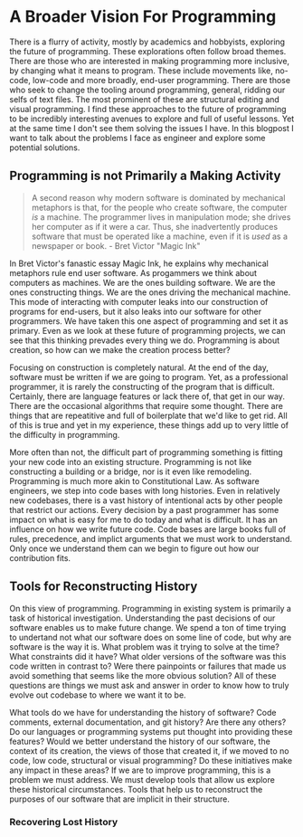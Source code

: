 # A Broader Vision For Programming

There is a flurry of activity, mostly by academics and hobbyists, exploring the future of programming. These explorations often follow broad themes. There are those who are interested in making programming more inclusive, by changing what it means to program. These include movements like, no-code, low-code and more broadly, end-user programming. There are those who seek to change the tooling around programming, general, ridding our selfs of text files. The most prominent of these are structural editing and visual programming. I find these approaches to the future of programming to be incredibly interesting avenues to explore and full of useful lessons. Yet at the same time I don't see them solving the issues I have. In this blogpost I want to talk about the problems I face as engineer and explore some potential solutions.

## Programming is not Primarily a Making Activity

> A second reason why modern software is dominated by mechanical metaphors is that, for the people who create software, the computer *is* a machine. The programmer lives in manipulation mode; she drives her computer as if it were a car. Thus, she inadvertently produces software that must be operated like a machine, even if it is *used* as a newspaper or book. - Bret Victor "Magic Ink"

In Bret Victor's fanastic essay Magic Ink, he explains why mechanical metaphors rule end user software. As progammers we think about computers as machines. We are the ones building software. We are the ones constructing things. We are the ones driving the mechanical machine. This mode of interacting with computer leaks into our construction of programs for end-users, but it also leaks into our software for other programmers. We have taken this one aspect of programming and set it as primary. Even as we look at these future of programming projects, we can see that this thinking prevades every thing we do. Programming is about creation, so how can we make the creation process better?

Focusing on construction is completely natural. At the end of the day, software must be written if we are going to program. Yet, as a professional programmer, it is rarely the constructing of the program that is difficult. Certainly, there are language features or lack there of, that get in our way. There are the occasional algorithms that require some thought. There are things that are repeatitive and full of boilerplate that we'd like to get rid. All of this is true and yet in my experience, these things add up to very little of the difficulty in programming.

More often than not, the difficult part of programming something is fitting your new code into an existing structure. Programming is not like constructing a building or a bridge, nor is it even like remodeling. Programming is much more akin to Constitutional Law. As software engineers, we step into code bases with long histories. Even in relatively new codebases, there is a vast history of intentional acts by other people that restrict our actions. Every decision by a past programmer has some impact on what is easy for me to do today and what is difficult. It has an influence on how we write future code. Code bases are large books full of rules, precedence, and implict arguments that we must work to understand. Only once we understand them can we begin to figure out how our contribution fits.

## Tools for Reconstructing History

On this view of programming. Programming in existing system is primarily a task of historical investigation. Understanding the past decisions of our software enables us to make future change. We spend a ton of time trying to undertand not what our software does on some line of code, but why are software is the way it is. What problem was it trying to solve at the time? What constraints did it have? What older versions of the software was this code written in contrast to? Were there painpoints or failures that made us avoid something that seems like the more obvious solution? All of these questions are things we must ask and answer in order to know how to truly evolve out codebase to where we want it to be.

What tools do we have for understanding the history of software? Code comments, external documentation, and git history? Are there any others? Do our languages or programming systems put thought into providing these features? Would we better understand the history of our software, the context of its creation, the views of those that created it, if we moved to no code, low code, structural or visual programming? Do these initiatives make any impact in these areas? If we are to improve programming, this is a problem we must address. We must develop tools that allow us explore these historical circumstances. Tools that help us to reconstruct the purposes of our software that are implicit in their structure.

### Recovering Lost History

